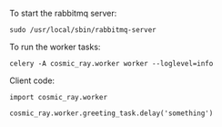 To start the rabbitmq server:
```
sudo /usr/local/sbin/rabbitmq-server
```

To run the worker tasks:
```
celery -A cosmic_ray.worker worker --loglevel=info
```

Client code:
```
import cosmic_ray.worker

cosmic_ray.worker.greeting_task.delay('something')
```
